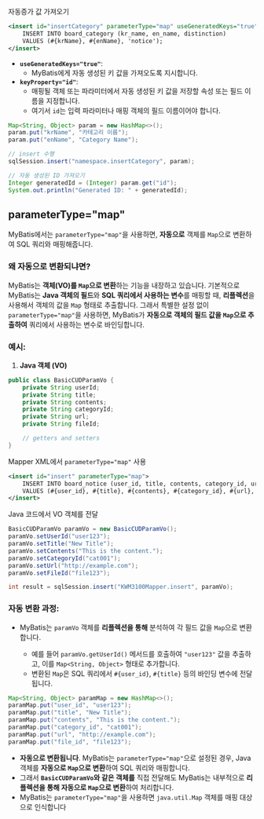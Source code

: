 
자동증가 값 가져오기

```xml
<insert id="insertCategory" parameterType="map" useGeneratedKeys="true" keyProperty="id">
    INSERT INTO board_category (kr_name, en_name, distinction)
    VALUES (#{krName}, #{enName}, 'notice');
</insert>
```


- **`useGeneratedKeys="true"`**:
    - MyBatis에게 자동 생성된 키 값을 가져오도록 지시합니다.
- **`keyProperty="id"`**:
    - 매핑될 객체 또는 파라미터에서 자동 생성된 키 값을 저장할 속성 또는 필드 이름을 지정합니다.
    - 여기서 `id`는 입력 파라미터나 매핑 객체의 필드 이름이어야 합니다.


```java
Map<String, Object> param = new HashMap<>();
param.put("krName", "카테고리 이름");
param.put("enName", "Category Name");

// insert 수행
sqlSession.insert("namespace.insertCategory", param);

// 자동 생성된 ID 가져오기
Integer generatedId = (Integer) param.get("id");
System.out.println("Generated ID: " + generatedId);
```



## parameterType="map"


MyBatis에서는 `parameterType="map"`을 사용하면, **자동으로** 객체를 `Map`으로 변환하여 SQL 쿼리와 매핑해줍니다.

### 왜 자동으로 변환되냐면?

MyBatis는 **객체(VO)를 `Map`으로 변환**하는 기능을 내장하고 있습니다. 기본적으로 MyBatis는 **Java 객체의 필드**와 **SQL 쿼리에서 사용하는 변수**를 매핑할 때, **리플렉션**을 사용해서 객체의 값을 `Map` 형태로 추출합니다. 그래서 특별한 설정 없이 `parameterType="map"`을 사용하면, MyBatis가 **자동으로 객체의 필드 값을 `Map`으로 추출하여** 쿼리에서 사용하는 변수로 바인딩합니다.

### 예시:

1. **Java 객체 (VO)**

```java
public class BasicCUDParamVo {
    private String userId;
    private String title;
    private String contents;
    private String categoryId;
    private String url;
    private String fileId;

    // getters and setters
}
```


Mapper XML에서 `parameterType="map"` 사용
```xml
<insert id="insert" parameterType="map">
    INSERT INTO board_notice (user_id, title, contents, category_id, url, file_id)
    VALUES (#{user_id}, #{title}, #{contents}, #{category_id}, #{url}, #{file_id})
</insert>
```

Java 코드에서 VO 객체를 전달
```java
BasicCUDParamVo paramVo = new BasicCUDParamVo();
paramVo.setUserId("user123");
paramVo.setTitle("New Title");
paramVo.setContents("This is the content.");
paramVo.setCategoryId("cat001");
paramVo.setUrl("http://example.com");
paramVo.setFileId("file123");

int result = sqlSession.insert("KWM3100Mapper.insert", paramVo);
```



### 자동 변환 과정:

- MyBatis는 `paramVo` 객체를 **리플렉션을 통해** 분석하여 각 필드 값을 `Map`으로 변환합니다.
    
    - 예를 들어 `paramVo.getUserId()` 메서드를 호출하여 `"user123"` 값을 추출하고, 이를 `Map<String, Object>` 형태로 추가합니다.
    - 변환된 `Map`은 SQL 쿼리에서 `#{user_id}`, `#{title}` 등의 바인딩 변수에 전달됩니다.

```java
Map<String, Object> paramMap = new HashMap<>();
paramMap.put("user_id", "user123");
paramMap.put("title", "New Title");
paramMap.put("contents", "This is the content.");
paramMap.put("category_id", "cat001");
paramMap.put("url", "http://example.com");
paramMap.put("file_id", "file123");
```


- **자동으로 변환됩니다**. MyBatis는 `parameterType="map"`으로 설정된 경우, Java 객체를 **자동으로 `Map`으로 변환**하여 SQL 쿼리와 매핑합니다.
- 그래서 **`BasicCUDParamVo`와 같은 객체를** 직접 전달해도 MyBatis는 내부적으로 **리플렉션을 통해 자동으로 `Map`으로 변환**하여 처리합니다.
 - MyBatis는 `parameterType="map"`을 사용하면 `java.util.Map` 객체를 매핑 대상으로 인식합니다
